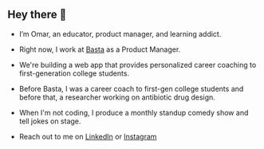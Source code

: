 ## Hey there 👋

- I’m Omar, an educator, product manager, and learning addict.
- Right now, I work at [Basta](https://projectbasta.com/) as a Product Manager.
- We're building a web app that provides personalized career coaching to first-generation college students.
- Before Basta, I was a career coach to first-gen college students and before that, a researcher working on antibiotic drug design.



- When I'm not coding, I produce a monthly standup comedy show and tell jokes on stage.


- Reach out to me on [LinkedIn](https://www.linkedin.com/in/omar-mn/) or [Instagram](https://www.instagram.com/ethnicallyomar/)

<!---
omaromi/omaromi is a ✨ special ✨ repository because its `README.md` (this file) appears on your GitHub profile.
You can click the Preview link to take a look at your changes.
--->
